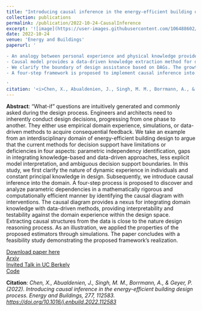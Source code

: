 ```yaml
---
title: "Introducing causal inference in the energy-efficient building design process"
collection: publications
permalink: /publication/2022-10-24-CausalInference
excerpt: '![image](https://user-images.githubusercontent.com/106488602/216998797-ed8c5609-d0df-4999-a83b-05530f3de1f6.png)'
date: 2022-10-24
venue: 'Energy and Buildings'
paperurl: '

- An analogy between personal experience and physical knowledge provides a channel for integrating data-driven and knowledge-based methods through causal DAGs. This separation would achieve a fast cross-sectional examination and avoid conducting erroneous conclusions.
- Causal model provides a data-driven knowledge extraction method for design process analysis with reduced computational difficulty; The causal model allows users to quickly check potential design alternatives in a higher dimension.
- We clarify the boundary of design assistance based on DAGs. The growth of DAG with reduced uncertainties aligns with the nature of the design process.
- A four-step framework is proposed to implement causal inference into the design domain with causal structure finding and causal relationship quantification.

'
citation: '<i>Chen, X., Abualdenien, J., Singh, M. M., Borrmann, A., & Geyer, P. (2022). Introducing causal inference in the energy-efficient building design process. Energy and Buildings, 277, 112583. https://doi.org/10.1016/j.enbuild.2022.112583</i>'
---
```


**Abstract**: “What-if” questions are intuitively generated and commonly asked during the design process. Engineers and architects need to inherently conduct design decisions, progressing from one phase to another. They either use empirical domain experience, simulations, or data-driven methods to acquire consequential feedback. We take an example from an interdisciplinary domain of energy-efficient building design to argue that the current methods for decision support have limitations or deficiencies in four aspects: parametric independency identification, gaps in integrating knowledge-based and data-driven approaches, less explicit model interpretation, and ambiguous decision support boundaries. In this study, we first clarify the nature of dynamic experience in individuals and constant principal knowledge in design. Subsequently, we introduce causal inference into the domain. A four-step process is proposed to discover and analyze parametric dependencies in a mathematically rigorous and computationally efficient manner by identifying the causal diagram with interventions. The causal diagram provides a nexus for integrating domain knowledge with data-driven methods, providing interpretability and testability against the domain experience within the design space. Extracting causal structures from the data is close to the nature design reasoning process. As an illustration, we applied the properties of the proposed estimators through simulations. The paper concludes with a feasibility study demonstrating the proposed framework’s realization.

[Download paper here](https://www.sciencedirect.com/science/article/abs/pii/S037877882200754X)  <Br>
[Arxiv](https://arxiv.org/abs/2203.10115) <Br>
[Invited Talk in UC Berkely](https://www.youtube.com/watch?v=EH23VAZx8wU&t=2927s&ab_channel=XiaChen) <Br>
[Code](https://github.com/chenxiachan/Causal-inference-in-building-design) <Br>

**Citation**:<i> Chen, X., Abualdenien, J., Singh, M. M., Borrmann, A., & Geyer, P. (2022). Introducing causal inference in the energy-efficient building design process. Energy and Buildings, 277, 112583. https://doi.org/10.1016/j.enbuild.2022.112583 </i>
